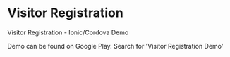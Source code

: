 # Visitor Registration

Visitor Registration - Ionic/Cordova Demo

Demo can be found on Google Play. Search for 'Visitor Registration Demo'
